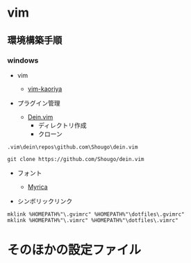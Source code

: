 # vim
## 環境構築手順
### windows

- vim
    - [vim-kaoriya](https://github.com/koron/vim-kaoriya/releases)

- プラグイン管理
    - [Dein.vim](https://github.com/Shougo/dein.vim)
        - ディレクトリ作成
        - クローン

```
.vim\dein\repos\github.com\Shougo\dein.vim

git clone https://github.com/Shougo/dein.vim
```

- フォント
    - [Myrica](https://github.com/tomokuni/Myrica)

- シンボリックリンク

```
mklink %HOMEPATH%"\.gvimrc" %HOMEPATH%"\dotfiles\.gvimrc"
mklink %HOMEPATH%"\.vimrc" %HOMEPATH%"\dotfiles\.vimrc"
```

# そのほかの設定ファイル
